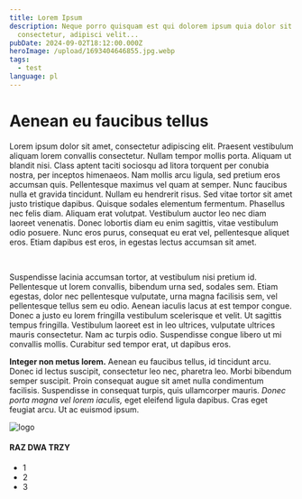 ```yaml
---
title: Lorem Ipsum
description: Neque porro quisquam est qui dolorem ipsum quia dolor sit amet,
  consectetur, adipisci velit...
pubDate: 2024-09-02T18:12:00.000Z
heroImage: /upload/1693404646855.jpg.webp
tags:
  - test
language: pl
---
```

# Aenean eu faucibus tellus

Lorem ipsum dolor sit amet, consectetur adipiscing elit. Praesent vestibulum aliquam lorem convallis consectetur. Nullam tempor mollis porta. Aliquam ut blandit nisi. Class aptent taciti sociosqu ad litora torquent per conubia nostra, per inceptos himenaeos. Nam mollis arcu ligula, sed pretium eros accumsan quis. Pellentesque maximus vel quam at semper. Nunc faucibus nulla et gravida tincidunt. Nullam eu hendrerit risus. Sed vitae tortor sit amet justo tristique dapibus. Quisque sodales elementum fermentum. Phasellus nec felis diam. Aliquam erat volutpat. Vestibulum auctor leo nec diam laoreet venenatis. Donec lobortis diam eu enim sagittis, vitae vestibulum odio posuere. Nunc eros purus, consequat eu erat vel, pellentesque aliquet eros. Etiam dapibus est eros, in egestas lectus accumsan sit amet.

</br>

Suspendisse lacinia accumsan tortor, at vestibulum nisi pretium id. Pellentesque ut lorem convallis, bibendum urna sed, sodales sem. Etiam egestas, dolor nec pellentesque vulputate, urna magna facilisis sem, vel pellentesque tellus sem eu odio. Aenean iaculis lacus at est tempor congue. Donec a justo eu lorem fringilla vestibulum scelerisque et velit. Ut sagittis tempus fringilla. Vestibulum laoreet est in leo ultrices, vulputate ultrices mauris consectetur. Nam ac turpis odio. Suspendisse congue libero ut mi convallis mollis. Curabitur sed tempor erat, ut dapibus eros.



**Integer non metus lorem.** Aenean eu faucibus tellus, id tincidunt arcu. Donec id lectus suscipit, consectetur leo nec, pharetra leo. Morbi bibendum semper suscipit. Proin consequat augue sit amet nulla condimentum facilisis. Suspendisse in consequat turpis, quis ullamcorper mauris. *Donec porta magna vel lorem iaculis,* eget eleifend ligula dapibus. Cras eget feugiat arcu. Ut ac euismod ipsum.



![logo](/upload/logo-nghs.png "logo")

#### RAZ DWA TRZY

* 1
* 2
* 3
